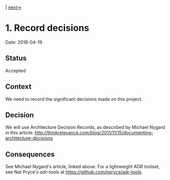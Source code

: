 | [next-&gt;](0002-?.md)

# 1. Record decisions

Date: 2018-04-19

## Status

Accepted

## Context

We need to record the significant decisions made on this project.

## Decision

We will use Architecture Decision Records, as described by Michael Nygard in this article: <http://thinkrelevance.com/blog/2011/11/15/documenting-architecture-decisions>

## Consequences

See Michael Nygard's article, linked above. For a lightweight ADR toolset, see Nat Pryce's *adr-tools* at <https://github.com/npryce/adr-tools>.
